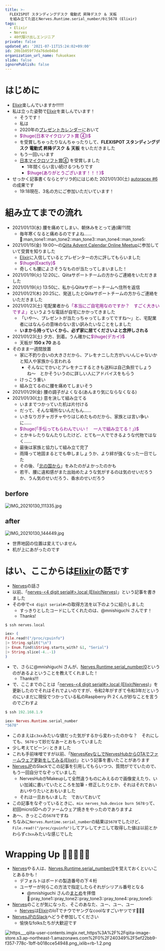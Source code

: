 ```yaml
---
title: >-
  FLEXISPOT スタンディングデスク 電動式 昇降デスク ＆ 天板
  を組み立てた話とNerves.Runtime.serial_number/0と5678 (Elixir)
tags:
  - Elixir
  - Nerves
  - 40代駆け出しエンジニア
private: false
updated_at: '2021-07-11T15:24:02+09:00'
id: 20b1b059f7da76de04bd
organization_url_name: fukuokaex
slide: false
ignorePublish: false
---
```

# はじめに
- [Elixir](https://elixir-lang.org/)楽しんでいますか:bangbang::bangbang::bangbang:
- 私は立った姿勢で[Elixir](https://elixir-lang.org/)を楽しんでいます！
    - そうです！
    - 私は
    - 2020年の[プレゼントカレンダー](https://qiita.com/advent-calendar/2020/categories/sponsor)において
    - <font color="purple">$\huge{日本マイクロソフト賞 ④}$</font>
    - を受賞しちゃったりなんちゃったりして、**FLEXISPOT スタンディングデスク 電動式 昇降デスク ＆ 天板** をいただきました
    - もう一回いいます
    - [日本マイクロソフト賞④](https://qiita.com/chomado/items/7d1f757f18c5b442fadd#%E3%83%9E%E3%82%A4%E3%82%AF%E3%83%AD%E3%82%BD%E3%83%95%E3%83%88%E8%B3%9E-%E3%82%AF%E3%83%A9%E3%82%A6%E3%83%89%E3%83%8D%E3%82%A4%E3%83%86%E3%82%A3%E3%83%96%E3%81%AE-aspnet-core-%E3%83%9E%E3%82%A4%E3%82%AF%E3%83%AD%E3%82%B5%E3%83%BC%E3%83%93%E3%82%B9%E3%82%92%E4%BD%9C%E6%88%90%E3%81%97%E3%81%A6%E3%83%87%E3%83%97%E3%83%AD%E3%82%A4%E3%81%99%E3%82%8B-%E3%82%92%E3%82%84%E3%81%A3%E3%81%A6%E3%81%BF%E3%82%8B-torifukukaiou-%E3%81%95%E3%82%93) を受賞しました
        - 1年間くらい言い続けるつもりです
        - <font color="purple">$\huge{ありがとうございます！！！}$</font>
- せっかく記事書くならとゲリラ的にはじめた 2021/01/30(土) [autoracex #6](https://autoracex.connpass.com/event/203027/)の成果です
    - 19:18現在、3名の方にご参加いただいています！

# 組み立てまでの流れ
- 2021/01/13(水) 腰を痛めてしまい、朝休みをとって通(痛!?)院
    - 毎年寒くなると痛めるのですよね…… :man::man_tone1::man_tone2::man_tone3::man_tone4::man_tone5:  
- 2021/01/15(金) 19:00〜の[Qiita Advent Calendar Online Meetup](https://connpass.com/event/197484/)に参加していて受賞を知りました
    - [Elixir](https://elixir-lang.org/)に入信しているとプレゼンターの方に評してもらいました
    - <font color="purple">$\huge{Exactly}$</font>
    - 奇しくも腰によさそうなものが当たってしまいました！
- 2021/01/19(火) 12:20に、Qiitaサポートチームの方からご連絡をいただきました
- 2021/01/19(火) 13:50に、私からQiitaサポートチームへ住所を返信
- 2021/01/21(木) 20:25に、発送したとQiitaサポートチームの方からご連絡をいただきました
- 2021/01/23(土) 宅配業者から<font color="purple">「本当にご自宅用なのですか？　すごく大きいですよ」</font>というような電話が自宅にかかってきました
    - 「いや〜、プレゼントが当たっちゃってしまってですね〜」と、宅配業者にはなんらの意味のない言い訳みたいなことをしました
    - **いまから持っていくから、必ず家に居てくださいよと念押しされる**
- 2021/01/23(土) 夕方、到着。うん確かに<font color="purple">$\huge{デカイ}$</font>
    - 天板が **150 x 70** ある
- そのまま一週間放置
    - 家に不釣り合いの大きさだから、アレをナニした方がいいんじゃないかと知人や家族から言われる
        - そんなにでかいとアレをナニするときも送料は自己負担でしょうね〜　とかそういうのに詳しい人にアドバイスをもらう
    - けっこう重い
    - 組み立てるのに腰を痛めてしまいそう
- 2021/01/29(金) 腰の調子がよくなる(あんまり気にならなくなる)
- 2021/01/30(土) 意を決して組み立てる
    - いままでつかっていた机は片付ける
    - だって、そんな場所ないんだもん……
    - いきなりガチャガチャやりはじめたものだから、家族とは言い争いに……
    - <font color="purple">$\huge{「手伝ってもらわんでいい！　一人で組み立てる！」}$</font>
    - とかキレたりなんたりしたけど、とても一人でできるような代物ではなく……
    - 最後は家族と協力して組み立て完了
    - 雨降って地固まるとでも申しましょうか、より絆が強くなった一日でした
    - その後、「[北の国から](https://fod.fujitv.co.jp/s/psearch/?keyword=%E5%8C%97%E3%81%AE%E5%9B%BD%E3%81%8B%E3%82%89)」をみたのがよかったのかも
    - 若干、腰に違和感がまた出始めたような気がするのは気のせいだろうか、うん気のせいだろう、香水のせいだろう

## berfore
![IMG_20210130_111335.jpg](https://qiita-image-store.s3.ap-northeast-1.amazonaws.com/0/131808/d6005665-9c72-9f69-0af0-afb5d870b8d6.jpeg)


## after
![IMG_20210130_144449.jpg](https://qiita-image-store.s3.ap-northeast-1.amazonaws.com/0/131808/a088e754-3684-dc25-e72c-53a041469f15.jpeg)

- 世界地図の位置は変えていません
- 机が上にあがったのです


# はい、ここからは[Elixir](https://elixir-lang.org/)の話です
- [Nerves](https://www.nerves-project.org/)の話さ
- 以前、「[nerves-<4 digit serial#>.local (Elixir/Nerves)](https://qiita.com/torifukukaiou/items/8ddcdd58b515ee114dbc)」という記事を書きました
- その中で`<4 digit serial#>`の取得方法を以下のように紹介しました
    - すっきりとしたコードにしてくれたのは、@mnishiguchi さんです！
    - Thanks!

```elixir
$ ssh nerves.local

iex> (
File.read!("/proc/cpuinfo")
|> String.split("\n")
|> Enum.find(&String.starts_with? &1, "Serial")
|> String.slice(-4..-1)
)
```



- で、さらに@mnishiguchi さんが、[Nerves.Runtime.serial_number/0](https://hexdocs.pm/nerves_runtime/Nerves.Runtime.html#serial_number/0)というのがあるよということを教えてくれました！
    - Thanks!!!
- で、ここまでのことは「[nerves-<4 digit serial#>.local (Elixir/Nerves)](https://qiita.com/torifukukaiou/items/8ddcdd58b515ee114dbc)」を更新したのでそれはそれでよいのですが、令和2年がすぎて令和3年だというのにいまだに現役でつかっている私のRaspberry Pi 2くんが妙なことを言うのでごわすよ

```elixir
$ ssh 192.168.1.9

iex> Nerves.Runtime.serial_number
"5678"
```

- このまえは`c3xx`みたいな値だった気がするから変わったのかな？　それにしても、`5678`って妙だなあーとおもっていました
- 少し考えてピーン💡ときました
- これも手前味噌ですが以前、「[NervesKeyなしでNervesHubからOTAでファームウェア更新をしてみる(Elixir)](https://qiita.com/torifukukaiou/items/1e2018e949d4e8e0fe48)」という記事を書いたことがあります
- [NervesJP](https://join.slack.com/t/nerves-jp/shared_invite/enQtNzc0NTM1OTA5MzQ1LTg5NTAyYThiYzRlNDRmNDIwM2ZlZTJiZDc1MmE5NTFjYzA5OTE4ZTM5OWQxODFhZjY1NWJmZTc4NThkMjQ1Yjk)のSlackでこの記事を引用してもらいつつ、質問がでていたので、もう一回自分でなぞっていました
    - NervesHubがMakeupして全然違うものにみえるので画像変えたり、いい加減に書いていたところを加筆・修正したりとか、それはそれでおいおいやりたいとおもいました
    - それは一旦おもいました　でおいておいて
- この記事をなぞっているときに、`mix nerves_hub.device burn 5678`って、初回microSDへのファームウェア焼きをやったのでありますよ
- あ〜、きっとこの`5678`ですね
- ちなみに`Nerves.Runtime.serial_number`の結果は`5678`でしたけど、`File.read!("/proc/cpuinfo")`してアレしてナニして取得した値は以前とかわらず`c3xx`みたいな感じでした

# Wrapping Up 🎍🎍🎍🎍🎍
- [Nerves](https://www.nerves-project.org/)やる人は、[Nerves.Runtime.serial_number/0](https://hexdocs.pm/nerves_runtime/Nerves.Runtime.html#serial_number/0)を覚えておくといいことあるかも！
    - デフォルトはボードの製造番号の下４桁
    - ユーザーが何らこの方法で指定したらそれがシリアル番号となる
        - @mnishiguchi さんの[まとめ](https://qiita.com/torifukukaiou/items/20b1b059f7da76de04bd#comment-279748dfee7a2cca05e1)を拝借 :pray::pray_tone1::pray_tone2::pray_tone3::pray_tone4::pray_tone5: 
- [Nerves](https://www.nerves-project.org/)のことが気になった、そこのあなた、ユー、ユー、ユー
    - [Nerves](https://www.nerves-project.org/)は[Elixir](https://elixir-lang.org/)のIoTでナウでヤングなcoolなすごいヤツです🚀🚀🚀
- [NervesJPのSlack](https://join.slack.com/t/nerves-jp/shared_invite/enQtNzc0NTM1OTA5MzQ1LTg5NTAyYThiYzRlNDRmNDIwM2ZlZTJiZDc1MmE5NTFjYzA5OTE4ZTM5OWQxODFhZjY1NWJmZTc4NThkMjQ1Yjk)へどうぞ参加してください
    - 愉快なfolksたちが大歓迎です

![https___qiita-user-contents.imgix.net_https%3A%2F%2Fqiita-image-store.s3.ap-northeast-1.amazonaws.com%2F0%2F240349%2F5ef22bb9-f357-778c-1bff-b018cce54948.png_ixlib=rb-1.2.png](https://qiita-image-store.s3.ap-northeast-1.amazonaws.com/0/131808/447253f9-3060-8bb7-7132-7754ef4aead5.png)
